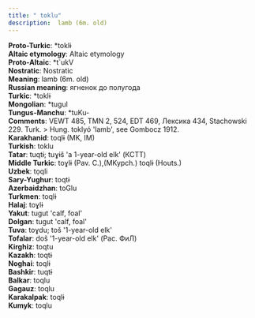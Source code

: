 ```yaml
---
title: " toklu"
description:  lamb (6m. old)
---
```


<strong>Proto-Turkic</strong>:  *toklɨ<br>
<strong>Altaic etymology</strong>:  Altaic etymology<br>
<strong> Proto-Altaic</strong>:  *t`ukV<br>
<strong>Nostratic</strong>:  Nostratic<br>
<strong>Meaning</strong>:  lamb (6m. old)<br>
<strong>Russian meaning</strong>:  ягненок до полугода<br>
<strong>Turkic</strong>:  *toklɨ<br>
<strong>Mongolian</strong>:  *tugul<br>
<strong>Tungus-Manchu</strong>:  *tuKu-<br>
<strong>Comments</strong>:  VEWT 485, TMN 2, 524, EDT 469, Лексика 434, Stachowski 229. Turk. > Hung. toklyó 'lamb', see Gombocz 1912.<br>
<strong>Karakhanid</strong>:  toqlɨ (MK, IM)<br>
<strong>Turkish</strong>:  toklu<br>
<strong>Tatar</strong>:  tuqtɨ; tuɣɨš 'a 1-year-old elk' (КСТТ)<br>
<strong>Middle Turkic</strong>:  toɣlɨ (Pav. C.),(MKypch.) toqlɨ (Houts.)<br>
<strong>Uzbek</strong>:  tọqli<br>
<strong>Sary-Yughur</strong>:  toqtɨ<br>
<strong>Azerbaidzhan</strong>:  toGlu<br>
<strong>Turkmen</strong>:  toqlɨ<br>
<strong>Halaj</strong>:  toɣlɨ<br>
<strong>Yakut</strong>:  tugut 'calf, foal'<br>
<strong>Dolgan</strong>:  tugut 'calf, foal'<br>
<strong>Tuva</strong>:  toɣdu; toš '1-year-old elk'<br>
<strong>Tofalar</strong>:  doš '1-year-old elk' (Рас. ФиЛ)<br>
<strong>Kirghiz</strong>:  toqtu<br>
<strong>Kazakh</strong>:  toqtɨ<br>
<strong>Noghai</strong>:  toqlɨ<br>
<strong>Bashkir</strong>:  tuqtɨ<br>
<strong>Balkar</strong>:  toqlu<br>
<strong>Gagauz</strong>:  toqlu<br>
<strong>Karakalpak</strong>:  toqlɨ<br>
<strong>Kumyk</strong>:  toqlu<br>


